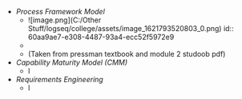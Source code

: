 - *Process Framework Model*
  - ![image.png](C:/Other Stuff/logseq/college/assets/image_1621793520803_0.png)
    id:: 60aa9ae7-e308-4487-93a4-ecc52f5972e9
  -
  - (Taken from pressman textbook and module 2 studoob pdf)
- *Capability Maturity Model (CMM)*
  - l
- *Requirements Engineering*
  - l